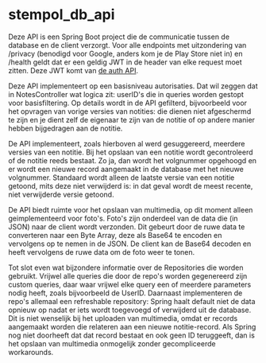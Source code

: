 # stempol_db_api

Deze API is een Spring Boot project die de communicatie tussen de database en de client verzorgt. Voor alle endpoints met uitzondering van /privacy (benodigd voor Google, anders kom je de Play Store niet in) en /health geldt dat er een geldig JWT in de header van elke request moet zitten. Deze JWT komt van [de auth API](https://github.com/ruudschiphorst/stempol_auth_api). 

Deze API implementeert op een basisniveau autorisaties. Dat wil zeggen dat in NotesController wat logica zit: userID's die in queries worden gestopt voor basisfiltering. Op details wordt in de API gefilterd, bijvoorbeeld voor het opvragen van vorige versies van notities: die dienen niet afgeschermd te zijn en je dient zelf de eigenaar te zijn van de notitie of op andere manier hebben bijgedragen aan de notitie. 

De API implementeert, zoals hierboven al werd gesuggereerd, meerdere versies van een notitie. Bij het opslaan van een notitie wordt gecontroleerd of de notitie reeds bestaat. Zo ja, dan wordt het volgnummer opgehoogd en er wordt een nieuwe record aangemaakt in de database met het nieuwe volgnummer. Standaard wordt alleen de laatste versie van een notitie getoond, mits deze niet verwijderd is: in dat geval wordt de meest recente, niet verwijderde versie getoond.

De API biedt ruimte voor het opslaan van multimedia, op dit moment alleen geimplementeerd voor foto's. Foto's zijn onderdeel van de data die (in JSON) naar de client wordt verzonden. Dit gebeurt door de ruwe data te converteren naar een Byte Array, deze als Base64 te encoden en vervolgens op te nemen in de JSON. De client kan de Base64 decoden en heeft vervolgens de ruwe data om de foto weer te tonen. 

Tot slot even wat bijzondere informatie over de Repositories die worden gebruikt. Vrijwel alle queries die door de repo's worden gegenereerd zijn custom queries, daar waar vrijwel elke query een of meerdere parameters nodig heeft, zoals bijvoorbeeld de UserID. Daarnaast implementeren de repo's allemaal een refreshable repository: Spring haalt default niet de data opnieuw op nadat er iets wordt toegevoegd of verwijderd uit de database. Dit is niet wenselijk bij het uploaden van multimedia, omdat er records aangemaakt worden die relateren aan een nieuwe notitie-record. Als Spring nog niet doorheeft dat dat record bestaat en ook geen ID teruggeeft, dan is het opslaan van multimedia onmogelijk zonder gecompliceerde workarounds. 
